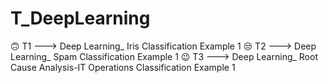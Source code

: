 # T_DeepLearning

🙃 T1 ---> Deep Learning_ Iris Classification Example 1
😒 T2 ---> Deep Learning_ Spam Classification Example 1
😉 T3 ---> Deep Learning_ Root Cause Analysis-IT Operations Classification Example 1
